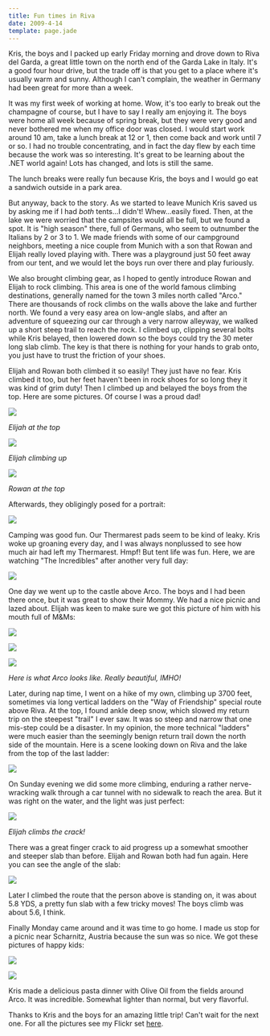 ```yaml
---
title: Fun times in Riva
date: 2009-4-14
template: page.jade
---
```


Kris, the boys and I packed up early Friday morning and drove down to
Riva del Garda, a great little town on the north end of the Garda Lake
in Italy. It's a good four hour drive, but the trade off is that you get
to a place where it's usually warm and sunny. Although I can't complain,
the weather in Germany had been great for more than a week.
  
  
It was my first week of working at home. Wow, it's too early to break
out the champagne of course, but I have to say I really am enjoying it.
The boys were home all week because of spring break, but they were very
good and never bothered me when my office door was closed. I would start
work around 10 am, take a lunch break at 12 or 1, then come back and work
until 7 or so. I had no trouble concentrating, and in fact the day flew
by each time because the work was so interesting. It's great to be learning
about the .NET world again! Lots has changed, and lots is still the same.
  
  
The lunch breaks were really fun because Kris, the boys and I would go
eat a sandwich outside in a park area.
  
  
But anyway, back to the story. As we started to leave Munich Kris saved
us by asking me if I had _both_ tents...I didn't! Whew...easily fixed.
Then, at the lake we were worried that the campsites would all be full,
but we found a spot. It is "high season" there, full of Germans, who seem
to outnumber the Italians by 2 or 3 to 1\. We made friends with some of
our campground neighbors, meeting a nice couple from Munich with a son
that Rowan and Elijah really loved playing with. There was a playground
just 50 feet away from our tent, and we would let the boys run over there
and play furiously.
  
  
We also brought climbing gear, as I hoped to gently introduce Rowan and
Elijah to rock climbing. This area is one of the world famous climbing
destinations, generally named for the town 3 miles north called "Arco."
There are thousands of rock climbs on the walls above the lake and further
north. We found a very easy area on low-angle slabs, and after an adventure
of squeezing our car through a very narrow alleyway, we walked up a short
steep trail to reach the rock. I climbed up, clipping several bolts while
Kris belayed, then lowered down so the boys could try the 30 meter long
slab climb. The key is that there is nothing for your hands to grab onto,
you just have to trust the friction of your shoes.
  
  
Elijah and Rowan both climbed it so easily! They just have no fear. Kris
climbed it too, but her feet haven't been in rock shoes for so long they
it was kind of grim duty! Then I climbed up and belayed the boys from the
top. Here are some pictures. Of course I was a proud dad!
  
  
[![](http://farm4.static.flickr.com/3339/3438633293_c4936f88a3.jpg)](http://www.flickr.com/photos/ripsawridge/3438633293/)
  
_Elijah at the top_
  
  
[![](http://farm4.static.flickr.com/3302/3438631103_79cbe9b113.jpg)](http://www.flickr.com/photos/ripsawridge/3438631103/)
  
_Elijah climbing up_
  
  
[![](http://farm4.static.flickr.com/3297/3438635405_2db15d0038.jpg)](http://www.flickr.com/photos/ripsawridge/3438635405/)
  
_Rowan at the top_
  
  
Afterwards, they obligingly posed for a portrait:
  
  
[![](http://farm4.static.flickr.com/3412/3438636775_0115a7e400.jpg)](http://www.flickr.com/photos/ripsawridge/3438636775/)
  
  
Camping was good fun. Our Thermarest pads seem to be kind of leaky. Kris
woke up groaning every day, and I was always nonplussed to see how much
air had left my Thermarest. Hmpf! But tent life was fun. Here, we are watching
"The Incredibles" after another very full day:
  
  
[![](http://farm4.static.flickr.com/3618/3439450576_0351d12c77.jpg)](http://www.flickr.com/photos/ripsawridge/3439450576/)
  
  
One day we went up to the castle above Arco. The boys and I had been there
once, but it was great to show their Mommy. We had a nice picnic and lazed
about. Elijah was keen to make sure we got this picture of him with his
mouth full of M&Ms:
  
  
[![](http://farm4.static.flickr.com/3538/3438639177_e2ab3b6a0a.jpg)](http://www.flickr.com/photos/ripsawridge/3438639177/)
  
  
[![](http://farm4.static.flickr.com/3368/3438640011_3b1b7cc35d.jpg)](http://www.flickr.com/photos/ripsawridge/3438640011/)
  
  
[![](http://farm4.static.flickr.com/3360/3438641539_a08eeb71d9.jpg)](http://www.flickr.com/photos/ripsawridge/3438641539/)
  
_Here is what Arco looks like. Really beautiful, IMHO!_
  
  
Later, during nap time, I went on a hike of my own, climbing up 3700 feet,
sometimes via long vertical ladders on the "Way of Friendship" special
route above Riva. At the top, I found ankle deep snow, which slowed my
return trip on the steepest "trail" I ever saw. It was so steep and narrow
that one mis-step could be a disaster. In my opinion, the more technical
"ladders" were much easier than the seemingly benign return trail down
the north side of the mountain. Here is a scene looking down on Riva and
the lake from the top of the last ladder:
  
  
[![](http://farm4.static.flickr.com/3321/3438643211_d1233a4d76.jpg)](http://www.flickr.com/photos/ripsawridge/3438643211/)
  
  
On Sunday evening we did some more climbing, enduring a rather nerve-wracking
walk through a car tunnel with no sidewalk to reach the area. But it was
right on the water, and the light was just perfect:
  
  
[![](http://farm4.static.flickr.com/3579/3438643945_a0c3df6605.jpg)](http://www.flickr.com/photos/ripsawridge/3438643945/)
  
_Elijah climbs the crack!_
  
  
There was a great finger crack to aid progress up a somewhat smoother
and steeper slab than before. Elijah and Rowan both had fun again. Here
you can see the angle of the slab:
  
  
[![](http://farm4.static.flickr.com/3538/3438645443_38b922266b.jpg)](http://www.flickr.com/photos/ripsawridge/3438645443/)
  
  
Later I climbed the route that the person above is standing on, it was
about 5.8 YDS, a pretty fun slab with a few tricky moves! The boys climb
was about 5.6, I think.
  
  
Finally Monday came around and it was time to go home. I made us stop
for a picnic near Scharnitz, Austria because the sun was so nice. We got
these pictures of happy kids:
  
  
[![](http://farm4.static.flickr.com/3645/3438647857_41c3cdc753.jpg)](http://www.flickr.com/photos/ripsawridge/3438647857/)
  
  
[![](http://farm4.static.flickr.com/3579/3439460678_78696fde96.jpg)](http://www.flickr.com/photos/ripsawridge/3439460678/)
  
  
Kris made a delicious pasta dinner with Olive Oil from the fields around
Arco. It was incredible. Somewhat lighter than normal, but very flavorful.
  
  
Thanks to Kris and the boys for an amazing little trip! Can't wait for
the next one. For all the pictures see my Flickr set [here](http://www.flickr.com/photos/ripsawridge/sets/72157616721161560/show/).
